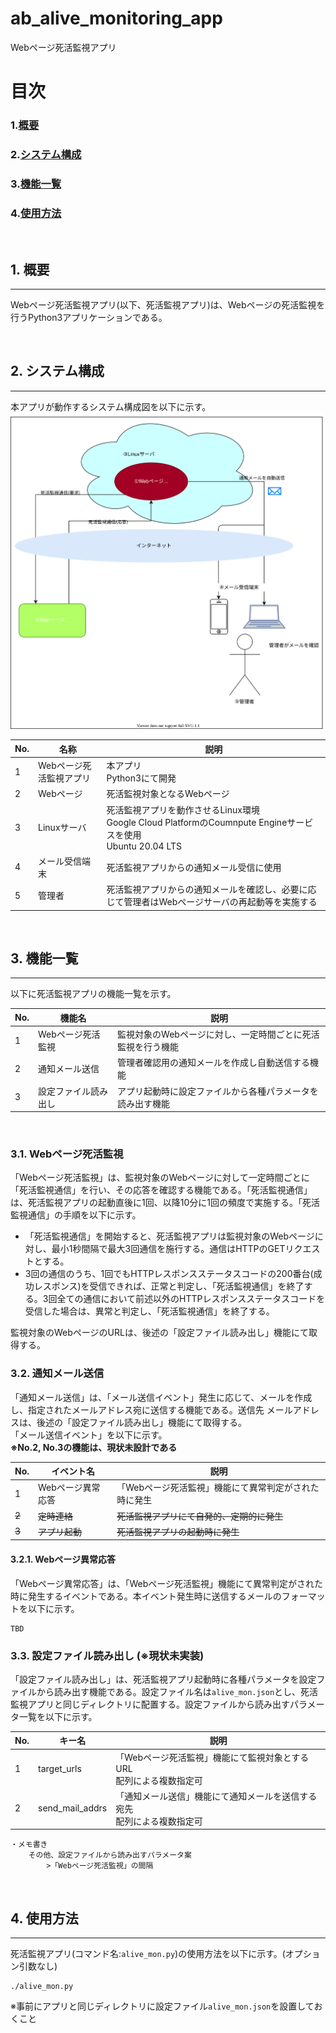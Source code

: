 # ab_alive_monitoring_app
Webページ死活監視アプリ

# 目次
### 1.[概要](#anchor1)
### 2.[システム構成](#anchor2)
### 3.[機能一覧](#anchor3)
### 4.[使用方法](#anchor4)


<a id="anchor1"></a><br>    

## 1. 概要
---
 Webページ死活監視アプリ(以下、死活監視アプリ)は、Webページの死活監視を行うPython3アプリケーションである。


<a id="anchor2"></a><br>    

## 2. システム構成
---
 本アプリが動作するシステム構成図を以下に示す。
![](./README_img/systemConfiguration.dio.svg)

| No. | 名称                    | 説明                                                                                                              |
| --- | ----------------------- | ----------------------------------------------------------------------------------------------------------------- |
| 1   | Webページ死活監視アプリ | 本アプリ<br> Python3にて開発                                                                                      |
| 2   | Webページ               | 死活監視対象となるWebページ                                                                                       |
| 3   | Linuxサーバ             | 死活監視アプリを動作させるLinux環境<br> Google Cloud PlatformのCoumnpute Engineサービスを使用<br>Ubuntu 20.04 LTS |
| 4   | メール受信端末          | 死活監視アプリからの通知メール受信に使用                                                                          |
| 5   | 管理者                  | 死活監視アプリからの通知メールを確認し、必要に応じて管理者はWebページサーバの再起動等を実施する                   |

<a id="anchor3"></a><br>    

## 3. 機能一覧
---
以下に死活監視アプリの機能一覧を示す。

| No. | 機能名               | 説明                                                        |
| --- | -------------------- | ----------------------------------------------------------- |
| 1   | Webページ死活監視    | 監視対象のWebページに対し、一定時間ごとに死活監視を行う機能 |
| 2   | 通知メール送信       | 管理者確認用の通知メールを作成し自動送信する機能            |
| 3   | 設定ファイル読み出し | アプリ起動時に設定ファイルから各種パラメータを読み出す機能  |
<br>

### 3.1. Webページ死活監視  
「Webページ死活監視」は、監視対象のWebページに対して一定時間ごとに「死活監視通信」を行い、その応答を確認する機能である。「死活監視通信」は、死活監視アプリの起動直後に1回、以降10分に1回の頻度で実施する。「死活監視通信」の手順を以下に示す。

 * 「死活監視通信」を開始すると、死活監視アプリは監視対象のWebページに対し、最小1秒間隔で最大3回通信を施行する。通信はHTTPのGETリクエストとする。
 * 3回の通信のうち、1回でもHTTPレスポンスステータスコードの200番台(成功レスポンス)を受信できれば、正常と判定し、「死活監視通信」を終了する。3回全ての通信において前述以外のHTTPレスポンスステータスコードを受信した場合は、異常と判定し、「死活監視通信」を終了する。
    
監視対象のWebページのURLは、後述の「設定ファイル読み出し」機能にて取得する。
<br>

### 3.2. 通知メール送信
「通知メール送信」は、「メール送信イベント」発生に応じて、メールを作成し、指定されたメールアドレス宛に送信する機能である。送信先
メールアドレスは、後述の「設定ファイル読み出し」機能にて取得する。  
「メール送信イベント」を以下に示す。  
    **※No.2, No.3の機能は、現状未設計である**

| No.   | イベント名        | 説明                                                  |
| ----- | ----------------- | ----------------------------------------------------- |
| 1     | Webページ異常応答 | 「Webページ死活監視」機能にて異常判定がされた時に発生 |
| ~~2~~ | ~~定時連絡~~      | ~~死活監視アプリにて自発的、定期的に発生~~            |
| ~~3~~ | ~~アプリ起動~~    | ~~死活監視アプリの起動時に発生~~                      |

#### 3.2.1. Webページ異常応答
「Webページ異常応答」は、「Webページ死活監視」機能にて異常判定がされた時に発生するイベントである。本イベント発生時に送信するメールのフォーマットを以下に示す。 

    TBD
### 3.3. 設定ファイル読み出し (※現状未実装)
「設定ファイル読み出し」は、死活監視アプリ起動時に各種パラメータを設定ファイルから読み出す機能である。設定ファイル名は`alive_mon.json`とし、死活監視アプリと同じディレクトリに配置する。設定ファイルから読み出すパラメータ一覧を以下に示す。

| No. | キー名          | 説明                                                                       |
| --- | --------------- | -------------------------------------------------------------------------- |
| 1   | target_urls     | 「Webページ死活監視」機能にて監視対象とするURL<br>配列による複数指定可     |
| 2   | send_mail_addrs | 「通知メール送信」機能にて通知メールを送信する宛先<br>配列による複数指定可 |

    ・メモ書き
        その他、設定ファイルから読み出すパラメータ案
            >「Webページ死活監視」の間隔

<a id="anchor4"></a><br>    

## 4. 使用方法
---
死活監視アプリ(コマンド名:`alive_mon.py`)の使用方法を以下に示す。(オプション引数なし)
```shell
./alive_mon.py
```
※事前にアプリと同じディレクトリに設定ファイル`alive_mon.json`を設置しておくこと